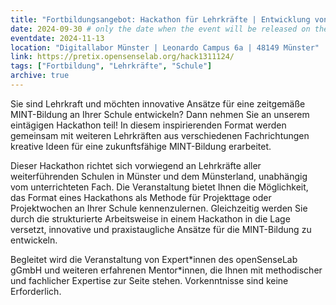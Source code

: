 ```yaml
---
title: "Fortbildungsangebot: Hackathon für Lehrkräfte | Entwicklung von innovativen Ideen und Projekten für digitale Schule"
date: 2024-09-30 # only the date when the event will be released on the website
eventdate: 2024-11-13
location: "Digitallabor Münster | Leonardo Campus 6a | 48149 Münster"
link: https://pretix.opensenselab.org/hack1311124/
tags: ["Fortbildung", "Lehrkräfte", "Schule"]
archive: true
---
```


Sie sind Lehrkraft und möchten innovative Ansätze für eine zeitgemäße MINT-Bildung an Ihrer Schule entwickeln? Dann nehmen Sie an unserem eintägigen Hackathon teil! In diesem inspirierenden Format werden gemeinsam mit weiteren Lehrkräften aus verschiedenen Fachrichtungen kreative Ideen für eine zukunftsfähige MINT-Bildung erarbeitet.

Dieser Hackathon richtet sich vorwiegend an Lehrkräfte aller weiterführenden Schulen in Münster und dem Münsterland, unabhängig vom unterrichteten Fach. Die Veranstaltung bietet Ihnen die Möglichkeit, das Format eines Hackathons als Methode für Projekttage oder Projektwochen an Ihrer Schule kennenzulernen. Gleichzeitig werden Sie durch die strukturierte Arbeitsweise in einem Hackathon in die Lage versetzt, innovative und praxistaugliche Ansätze für die MINT-Bildung zu entwickeln.

Begleitet wird die Veranstaltung von Expert\*innen des openSenseLab gGmbH und weiteren erfahrenen Mentor\*innen, die Ihnen mit methodischer und fachlicher Expertise zur Seite stehen. Vorkenntnisse sind keine Erforderlich.
